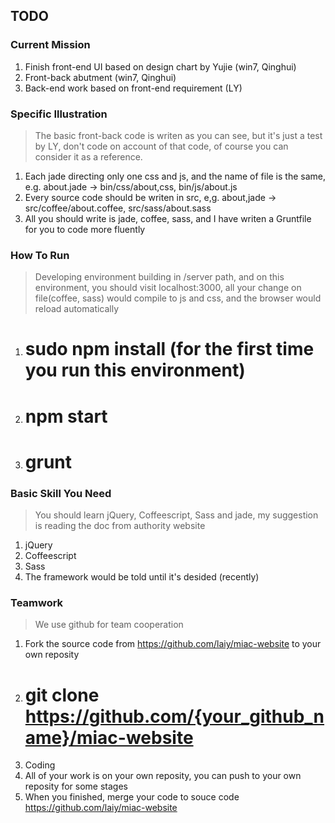 ## TODO

### Current Mission

1. Finish front-end UI based on design chart by Yujie (win7, Qinghui)
2. Front-back abutment (win7, Qinghui)
3. Back-end work based on front-end requirement (LY)

### Specific Illustration

> The basic front-back code is writen as you can see, but it's just a test by LY, don't code on account of that code, of course you can consider it as a reference.

1. Each jade directing only one css and js, and the name of file is the same, e.g. about.jade -> bin/css/about,css, bin/js/about.js
2. Every source code should be writen in src, e,g. about,jade -> src/coffee/about.coffee, src/sass/about.sass
3. All you should write is jade, coffee, sass, and I have writen a Gruntfile for you to code more fluently

### How To Run

> Developing environment building in /server path, and on this environment, you should visit localhost:3000, all your change on file(coffee, sass) would compile to js and css, and the browser would reload automatically

1. # sudo npm install (for the first time you run this environment)
2. # npm start
3. # grunt

### Basic Skill You Need

> You should learn jQuery, Coffeescript, Sass and jade, my suggestion is reading the doc from authority website

1. jQuery
2. Coffeescript
3. Sass
4. The framework would be told until it's desided (recently)

### Teamwork

> We use github for team cooperation

1. Fork the source code from https://github.com/laiy/miac-website to your own reposity
2. # git clone https://github.com/{your_github_name}/miac-website
3. Coding
4. All of your work is on your own reposity, you can push to your own reposity for some stages
5. When you finished, merge your code to souce code https://github.com/laiy/miac-website

